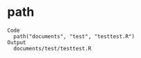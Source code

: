 # path

    Code
      path("documents", "test", "testtest.R")
    Output
      documents/test/testtest.R

